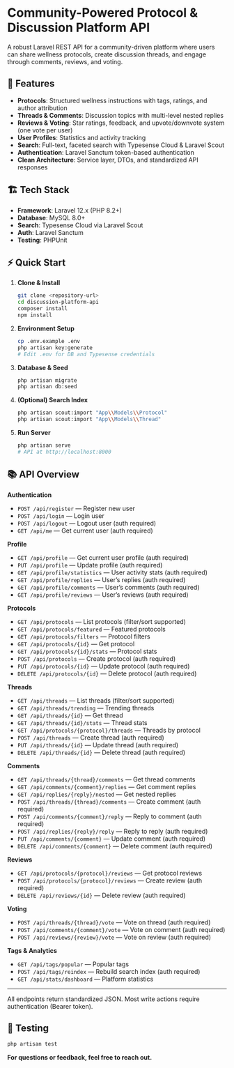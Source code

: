 # Community-Powered Protocol & Discussion Platform API

A robust Laravel REST API for a community-driven platform where users can share wellness protocols, create discussion threads, and engage through comments, reviews, and voting.

## 🚀 Features

-   **Protocols**: Structured wellness instructions with tags, ratings, and author attribution
-   **Threads & Comments**: Discussion topics with multi-level nested replies
-   **Reviews & Voting**: Star ratings, feedback, and upvote/downvote system (one vote per user)
-   **User Profiles**: Statistics and activity tracking
-   **Search**: Full-text, faceted search with Typesense Cloud & Laravel Scout
-   **Authentication**: Laravel Sanctum token-based authentication
-   **Clean Architecture**: Service layer, DTOs, and standardized API responses

## 🏗️ Tech Stack

-   **Framework**: Laravel 12.x (PHP 8.2+)
-   **Database**: MySQL 8.0+
-   **Search**: Typesense Cloud via Laravel Scout
-   **Auth**: Laravel Sanctum
-   **Testing**: PHPUnit

## ⚡ Quick Start

1. **Clone & Install**

    ```bash
    git clone <repository-url>
    cd discussion-platform-api
    composer install
    npm install
    ```

2. **Environment Setup**

    ```bash
    cp .env.example .env
    php artisan key:generate
    # Edit .env for DB and Typesense credentials
    ```

3. **Database & Seed**

    ```bash
    php artisan migrate
    php artisan db:seed
    ```

4. **(Optional) Search Index**

    ```bash
    php artisan scout:import "App\\Models\\Protocol"
    php artisan scout:import "App\\Models\\Thread"
    ```

5. **Run Server**
    ```bash
    php artisan serve
    # API at http://localhost:8000
    ```

## 📚 API Overview

**Authentication**

-   `POST /api/register` — Register new user
-   `POST /api/login` — Login user
-   `POST /api/logout` — Logout user (auth required)
-   `GET /api/me` — Get current user (auth required)

**Profile**

-   `GET /api/profile` — Get current user profile (auth required)
-   `PUT /api/profile` — Update profile (auth required)
-   `GET /api/profile/statistics` — User activity stats (auth required)
-   `GET /api/profile/replies` — User’s replies (auth required)
-   `GET /api/profile/comments` — User’s comments (auth required)
-   `GET /api/profile/reviews` — User’s reviews (auth required)

**Protocols**

-   `GET /api/protocols` — List protocols (filter/sort supported)
-   `GET /api/protocols/featured` — Featured protocols
-   `GET /api/protocols/filters` — Protocol filters
-   `GET /api/protocols/{id}` — Get protocol
-   `GET /api/protocols/{id}/stats` — Protocol stats
-   `POST /api/protocols` — Create protocol (auth required)
-   `PUT /api/protocols/{id}` — Update protocol (auth required)
-   `DELETE /api/protocols/{id}` — Delete protocol (auth required)

**Threads**

-   `GET /api/threads` — List threads (filter/sort supported)
-   `GET /api/threads/trending` — Trending threads
-   `GET /api/threads/{id}` — Get thread
-   `GET /api/threads/{id}/stats` — Thread stats
-   `GET /api/protocols/{protocol}/threads` — Threads by protocol
-   `POST /api/threads` — Create thread (auth required)
-   `PUT /api/threads/{id}` — Update thread (auth required)
-   `DELETE /api/threads/{id}` — Delete thread (auth required)

**Comments**

-   `GET /api/threads/{thread}/comments` — Get thread comments
-   `GET /api/comments/{comment}/replies` — Get comment replies
-   `GET /api/replies/{reply}/nested` — Get nested replies
-   `POST /api/threads/{thread}/comments` — Create comment (auth required)
-   `POST /api/comments/{comment}/reply` — Reply to comment (auth required)
-   `POST /api/replies/{reply}/reply` — Reply to reply (auth required)
-   `PUT /api/comments/{comment}` — Update comment (auth required)
-   `DELETE /api/comments/{comment}` — Delete comment (auth required)

**Reviews**

-   `GET /api/protocols/{protocol}/reviews` — Get protocol reviews
-   `POST /api/protocols/{protocol}/reviews` — Create review (auth required)
-   `DELETE /api/reviews/{id}` — Delete review (auth required)

**Voting**

-   `POST /api/threads/{thread}/vote` — Vote on thread (auth required)
-   `POST /api/comments/{comment}/vote` — Vote on comment (auth required)
-   `POST /api/reviews/{review}/vote` — Vote on review (auth required)

**Tags & Analytics**

-   `GET /api/tags/popular` — Popular tags
-   `POST /api/tags/reindex` — Rebuild search index (auth required)
-   `GET /api/stats/dashboard` — Platform statistics

---

All endpoints return standardized JSON. Most write actions require authentication (Bearer token).

## 🧪 Testing

```bash
php artisan test
```

**For questions or feedback, feel free to reach out.**
